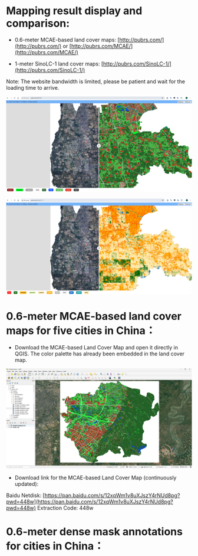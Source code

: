 

# Mapping result display and comparison:

- 0.6-meter MCAE-based land cover maps: [http://pubrs.com/](http://pubrs.com/)  or [http://pubrs.com/MCAE/](http://pubrs.com/MCAE/)

- 1-meter SinoLC-1 land cover maps: [http://pubrs.com/SinoLC-1/](http://pubrs.com/SinoLC-1/)

Note: The website bandwidth is limited, please be patient and wait for the loading time to arrive.

![0.6-meter MCAE-based Land Cover Map](./fig/LC-MCAE.png "0.6-meter MCAE-based Land Cover Map")

![1-meter SinoLC-1 Land Cover Map](./fig/LC-SinoLC-1.png "1-meter SinoLC-1 Land Cover Map")


# 0.6-meter MCAE-based land cover maps for five cities in China：

- Download the MCAE-based Land Cover Map and open it directly in QGIS. The color palette has already been embedded in the land cover map.

![Open the land cover map in QGIS](./fig/disp-in-qgis.png "Open the land cover map in QGIS")


- Download link for the MCAE-based Land Cover Map (continuously updated):

Baidu Netdisk: [https://pan.baidu.com/s/12xqWm1v8uXJszY4rNUd8pg?pwd=448w](https://pan.baidu.com/s/12xqWm1v8uXJszY4rNUd8pg?pwd=448w) Extraction Code: 448w


# 0.6-meter dense mask annotations for cities in China：

